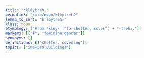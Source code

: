 ```yaml
---
title: "*ḱléytreh₂"
permalink: "/pie/noun/ḱléytreh2"
lemma_to_sort: "k'leytreh₂"
klass: noun
etymology: ["From *ḱley- (“to shelter, cover”) +‎ *-treh₂."]
markers: [["f", "feminine gender"]]
synonyms: []
definitions: [["shelter, covering"]]
topics: ["ine-pro:Buildings"]
---
```

